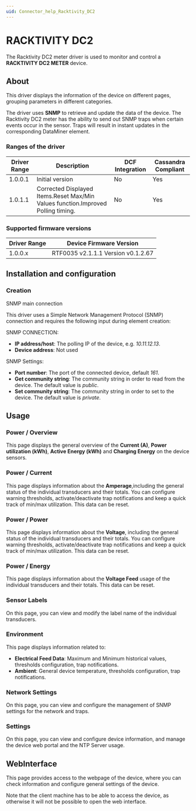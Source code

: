 ```yaml
---
uid: Connector_help_Racktivity_DC2
---
```


# RACKTIVITY DC2

The Racktivity DC2 meter driver is used to monitor and control a **RACKTIVITY DC2 METER** device.

## About

This driver displays the information of the device on different pages, grouping parameters in different categories.

The driver uses **SNMP** to retrieve and update the data of the device. The Racktivity DC2 meter has the ability to send out SNMP traps when certain events occur in the sensor. Traps will result in instant updates in the corresponding DataMiner element.

### Ranges of the driver

| **Driver Range** | **Description**                                                                  | **DCF Integration** | **Cassandra Compliant** |
|------------------|----------------------------------------------------------------------------------|---------------------|-------------------------|
| 1.0.0.1          | Initial version                                                                  | No                  | Yes                     |
| 1.0.1.1          | Corrected Displayed Items.Reset Max/Min Values function.Improved Polling timing. | No                  | Yes                     |

### Supported firmware versions

| **Driver Range** | **Device Firmware Version**        |
|------------------|------------------------------------|
| 1.0.0.x          | RTF0035 v2.1.1.1 Version v0.1.2.67 |

## Installation and configuration

### Creation

SNMP main connection

This driver uses a Simple Network Management Protocol (SNMP) connection and requires the following input during element creation:

SNMP CONNECTION:

- **IP address/host**: The polling IP of the device, e.g. *10.11.12.13*.
- **Device address**: Not used

SNMP Settings:

- **Port number**: The port of the connected device, default *161*.
- **Get community string**: The community string in order to read from the device. The default value is *public*.
- **Set community string**: The community string in order to set to the device. The default value is *private*.

## Usage

### Power / Overview

This page displays the general overview of the **Current (A)**, **Power utilization (kWh)**, **Active Energy (kWh)** and **Charging Energy** on the device sensors.

### Power / Current

This page displays information about the **Amperage**,including the general status of the individual transducers and their totals. You can configure warning thresholds, activate/deactivate trap notifications and keep a quick track of min/max utilization. This data can be reset.

### Power / Power

This page displays information about the **Voltage**, including the general status of the individual transducers and their totals. You can configure warning thresholds, activate/deactivate trap notifications and keep a quick track of min/max utilization. This data can be reset.

### Power / Energy

This page displays information about the **Voltage Feed** usage of the individual transducers and their totals. This data can be reset.

### Sensor Labels

On this page, you can view and modify the label name of the individual transducers.

### Environment

This page displays information related to:

- **Electrical Feed Data**: Maximum and Minimum historical values, thresholds configuration, trap notifications.
- **Ambient**: General device temperature, thresholds configuration, trap notifications.

### Network Settings

On this page, you can view and configure the management of SNMP settings for the network and traps.

### Settings

On this page, you can view and configure device information, and manage the device web portal and the NTP Server usage.

## WebInterface

This page provides access to the webpage of the device, where you can check information and configure general settings of the device.

Note that the client machine has to be able to access the device, as otherwise it will not be possible to open the web interface.
